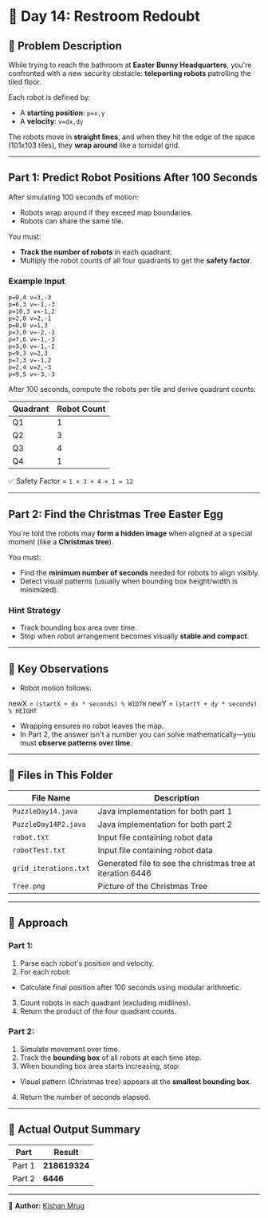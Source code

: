 # 🎄 Day 14: Restroom Redoubt

## 📜 Problem Description

While trying to reach the bathroom at **Easter Bunny Headquarters**, you're confronted with a new security obstacle: **teleporting robots** patrolling the tiled floor.

Each robot is defined by:

- A **starting position**: `p=x,y`
- A **velocity**: `v=dx,dy`

The robots move in **straight lines**, and when they hit the edge of the space (101x103 tiles), they **wrap around** like a toroidal grid.

---

## Part 1: Predict Robot Positions After 100 Seconds

After simulating 100 seconds of motion:

- Robots wrap around if they exceed map boundaries.
- Robots can share the same tile.

You must:
- **Track the number of robots** in each quadrant.
- Multiply the robot counts of all four quadrants to get the **safety factor**.

### Example Input

```
p=0,4 v=3,-3
p=6,3 v=-1,-3
p=10,3 v=-1,2
p=2,0 v=2,-1
p=0,0 v=1,3
p=3,0 v=-2,-2
p=7,6 v=-1,-3
p=3,0 v=-1,-2
p=9,3 v=2,3
p=7,3 v=-1,2
p=2,4 v=2,-3
p=9,5 v=-3,-3
```

After 100 seconds, compute the robots per tile and derive quadrant counts:

| Quadrant | Robot Count |
| -------- | ----------- |
| Q1       | 1           |
| Q2       | 3           |
| Q3       | 4           |
| Q4       | 1           |

✅ Safety Factor = `1 × 3 × 4 × 1 = 12`

---

## Part 2: Find the Christmas Tree Easter Egg

You're told the robots may **form a hidden image** when aligned at a special moment (like a **Christmas tree**).

You must:
- Find the **minimum number of seconds** needed for robots to align visibly.
- Detect visual patterns (usually when bounding box height/width is minimized).

### Hint Strategy
- Track bounding box area over time.
- Stop when robot arrangement becomes visually **stable and compact**.

---

## 🔑 Key Observations

- Robot motion follows:  

newX = `(startX + dx * seconds) % WIDTH`
newY = `(startY + dy * seconds) % HEIGHT`

- Wrapping ensures no robot leaves the map.
- In Part 2, the answer isn't a number you can solve mathematically—you must **observe patterns over time**.

---

## 📂 Files in This Folder

| File Name             | Description                                                |
| --------------------- | ---------------------------------------------------------- |
| `PuzzleDay14.java`    | Java implementation for both part 1                        |
| `PuzzleDay14P2.java`  | Java implementation for both part 2                        |
| `robot.txt`           | Input file containing robot data                           |
| `robotTest.txt`       | Input file containing robot data                           |
| `grid_iterations.txt` | Generated file to see the christmas tree at iteration 6446 |
| `Tree.png`            | Picture of the Christmas Tree                              |

---

## 🧠 Approach

### Part 1:

1. Parse each robot's position and velocity.
2. For each robot:
 - Calculate final position after 100 seconds using modular arithmetic.
3. Count robots in each quadrant (excluding midlines).
4. Return the product of the four quadrant counts.

### Part 2:

1. Simulate movement over time.
2. Track the **bounding box** of all robots at each time step.
3. When bounding box area starts increasing, stop:
 - Visual pattern (Christmas tree) appears at the **smallest bounding box**.
4. Return the number of seconds elapsed.

---

## 📌 Actual Output Summary

| Part   | Result        |
| ------ | ------------- |
| Part 1 | **218619324** |
| Part 2 | **6446**      |

---

📝 **Author:** [Kishan Mrug](https://www.linkedin.com/in/kishan-mrug/)